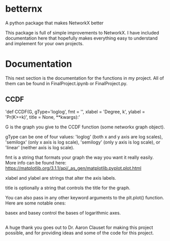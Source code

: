 # betternx
A python package that makes NetworkX better

This package is full of simple improvements to NetworkX. I have included documentation here that hopefully makes everything easy to understand and implement for your own projects.

# Documentation

This next section is the documentation for the functions in my project. All of them can be found in FinalProject.ipynb or FinalProject.py.

## CCDF

'def CCDF(G, gType='loglog', fmt = '', xlabel = 'Degree, k', ylabel = 'Pr(K>=k)', title = None, \*\*kwargs)\:'

G is the graph you give to the CCDF function (some networkx graph object).

gType can be one of four values: 'loglog' (both x and y axis are log scales), 'semilogx' (only x axis is log scale), 'semilogy' (only y axis is log scale), or 'linear' (neither axis is log scale). 

fmt is a string that formats your graph the way you want it really easily. More info can be found here: https://matplotlib.org/3.1.1/api/_as_gen/matplotlib.pyplot.plot.html

xlabel and ylabel are strings that alter the axis labels.

title is optionally a string that controls the title for the graph.

You can also pass in any other keyword arguments to the plt.plot() function. Here are some notable ones:

basex and basey control the bases of logarithmic axes.

## 


A huge thank you goes out to Dr. Aaron Clauset for making this project possible, and for providing ideas and some of the code for this project. 
